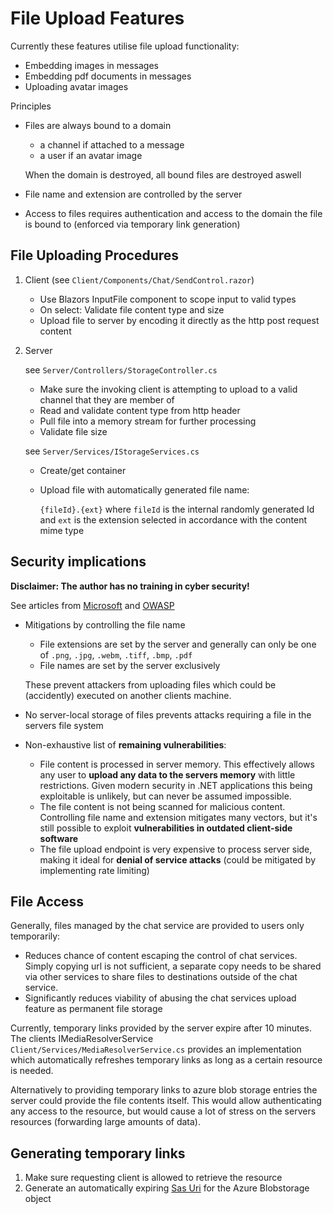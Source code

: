 # File Upload Features
Currently these features utilise file upload functionality:
* Embedding images in messages
* Embedding pdf documents in messages
* Uploading avatar images

Principles
* Files are always bound to a domain
    * a channel if attached to a message
    * a user if an avatar image

    When the domain is destroyed, all bound files are destroyed aswell
* File name and extension are controlled by the server
* Access to files requires authentication and access to the domain the file is bound to (enforced via temporary link generation)

## File Uploading Procedures
1. Client (see `Client/Components/Chat/SendControl.razor`)
    * Use Blazors InputFile component to scope input to valid types
    * On select: Validate file content type and size
    * Upload file to server by encoding it directly as the http post request content
1. Server 
    
    see `Server/Controllers/StorageController.cs`
    * Make sure the invoking client is attempting to upload to a valid channel that they are member of
    * Read and validate content type from http header
    * Pull file into a memory stream for further processing
    * Validate file size
    
    see `Server/Services/IStorageServices.cs`
    * Create/get container
    * Upload file with automatically generated file name:
        
        `{fileId}.{ext}` where `fileId` is the internal randomly generated Id and `ext` is the extension selected in accordance with the content mime type

## Security implications

**Disclaimer: The author has no training in cyber security!**

See articles from [Microsoft](https://docs.microsoft.com/en-us/aspnet/core/mvc/models/file-uploads?view=aspnetcore-6.0#security-considerations)
and [OWASP](https://owasp.org/www-community/vulnerabilities/Unrestricted_File_Upload)
* Mitigations by controlling the file name
    * File extensions are set by the server and generally can only be one of `.png`, `.jpg`, `.webm`, `.tiff`, `.bmp`, `.pdf`
    * File names are set by the server exclusively

    These prevent attackers from uploading files which could be (accidently) executed on another clients machine.
* No server-local storage of files prevents attacks requiring a file in the servers file system
* Non-exhaustive list of **remaining vulnerabilities**:
    * File content is processed in server memory. This effectively allows any user to **upload any data to the servers memory** with little restrictions. Given modern security in .NET applications this being exploitable is unlikely, but can never be assumed impossible.
    * The file content is not being scanned for malicious content. Controlling file name and extension mitigates many vectors, but it's still possible to exploit **vulnerabilities in outdated client-side software**
    * The file upload endpoint is very expensive to process server side, making it ideal for **denial of service attacks** (could be mitigated by implementing rate limiting)

## File Access
Generally, files managed by the chat service are provided to users only temporarily:
* Reduces chance of content escaping the control of chat services. Simply copying url is not sufficient, a separate copy needs to be shared via other services to share files to destinations outside of the chat service.
* Significantly reduces viability of abusing the chat services upload feature as permanent file storage

Currently, temporary links provided by the server expire after 10 minutes. The clients IMediaResolverService `Client/Services/MediaResolverService.cs` provides an implementation which automatically refreshes temporary links as long as a certain resource is needed.

Alternatively to providing temporary links to azure blob storage entries the server could provide the file contents itself. This would allow authenticating any access to the resource, but would cause a lot of stress on the servers resources (forwarding large amounts of data).

## Generating temporary links
1. Make sure requesting client is allowed to retrieve the resource
1. Generate an automatically expiring [Sas Uri](https://docs.microsoft.com/en-us/azure/storage/blobs/sas-service-create?tabs=dotnet) for the Azure Blobstorage object